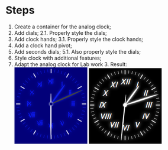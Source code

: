 # Steps

1. Create a container for the analog clock;
2. Add dials;
    2.1. Properly style the dials;  
3. Add clock hands;
    3.1. Properly style the clock hands;
4. Add a clock hand pivot;
5. Add seconds dials;
    5.1. Also properly style the dials;
6. Style clock with additional features;
7. Adapt the analog clock for Lab work 3.
Result:
![greafer-clock](Clock-blue.png)
![spk-clock](Clock-dark.png)
